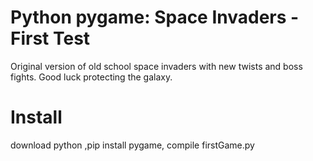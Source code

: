 # Python pygame: Space Invaders - First Test
Original version of old school space invaders with new twists and boss fights. 
Good luck protecting the galaxy.

# Install
download python ,pip install pygame, compile firstGame.py



